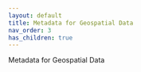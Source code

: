 ```yaml
---
layout: default
title: Metadata for Geospatial Data
nav_order: 3
has_children: true
---
```


Metadata for Geospatial Data
